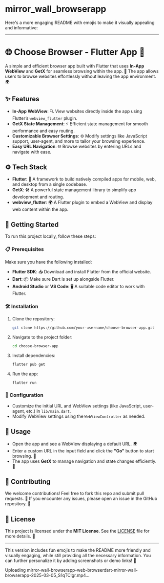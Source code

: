 # mirror_wall_browserapp


Here's a more engaging README with emojis to make it visually appealing and informative:

---

# 🌐 Choose Browser - Flutter App 🚀

A simple and efficient browser app built with Flutter that uses **In-App WebView** and **GetX** for seamless browsing within the app. 🚀 The app allows users to browse websites effortlessly without leaving the app environment. 🌍

## ✨ Features

- **In-App WebView**: 🔍 View websites directly inside the app using Flutter’s `webview_flutter` plugin.
- **GetX State Management**: ⚡️ Efficient state management for smooth performance and easy routing.
- **Customizable Browser Settings**: ⚙️ Modify settings like JavaScript support, user-agent, and more to tailor your browsing experience.
- **Easy URL Navigation**: 🌐 Browse websites by entering URLs and navigate with ease.

## ⚙️ Tech Stack

- **Flutter**: 📱 A framework to build natively compiled apps for mobile, web, and desktop from a single codebase.
- **GetX**: 🛠 A powerful state management library to simplify app development and routing.
- **webview_flutter**: 🌍 A Flutter plugin to embed a WebView and display web content within the app.

## 🚀 Getting Started

To run this project locally, follow these steps:

### 📋 Prerequisites

Make sure you have the following installed:

- **Flutter SDK**: 📥 Download and install Flutter from the official website.
- **Dart**: 📦 Make sure Dart is set up alongside Flutter.
- **Android Studio** or **VS Code**: 🖥 A suitable code editor to work with Flutter.

### 🛠️ Installation

1. Clone the repository:
   ```bash
   git clone https://github.com/your-username/choose-browser-app.git
   ```
2. Navigate to the project folder:
   ```bash
   cd choose-browser-app
   ```
3. Install dependencies:
   ```bash
   flutter pub get
   ```

4. Run the app:
   ```bash
   flutter run
   ```

### 🔧 Configuration

- Customize the initial URL and WebView settings (like JavaScript, user-agent, etc.) in `lib/main.dart`.
- Modify WebView settings using the `WebViewController` as needed.

## 📱 Usage

- Open the app and see a WebView displaying a default URL. 🌍
- Enter a custom URL in the input field and click the **"Go"** button to start browsing. 🔗
- The app uses **GetX** to manage navigation and state changes efficiently. 🔄

## 🤝 Contributing

We welcome contributions! Feel free to fork this repo and submit pull requests. 🚀 If you encounter any issues, please open an issue in the GitHub repository. 🐞

## 📜 License

This project is licensed under the **MIT License**. See the [LICENSE](LICENSE) file for more details. 📜

---

This version includes fun emojis to make the README more friendly and visually engaging, while still providing all the necessary information. You can further personalize it by adding screenshots or demo links! 📸



Uploading mirror-wall-browserapp-web-browserdart-mirror-wall-browserapp-2025-03-05_S1qTClgr.mp4…

